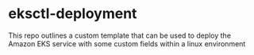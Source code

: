 # eksctl-deployment
This repo outlines a custom template that can be used to deploy the Amazon EKS service with some custom fields within a linux environment
